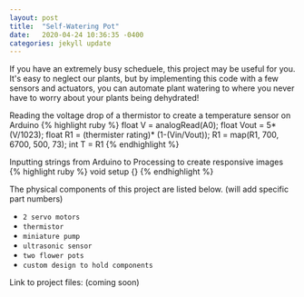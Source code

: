 ```yaml
---
layout: post
title:  "Self-Watering Pot"
date:   2020-04-24 10:36:35 -0400
categories: jekyll update
---
```

If you have an extremely busy scheduele, this project may be useful for you. It's easy to neglect our plants, but by implementing this code with a few sensors and actuators, you can automate plant watering to where you never have to worry about your plants being dehydrated!

Reading the voltage drop of a thermistor to create a temperature sensor on Arduino
{% highlight ruby %}
float V = analogRead(A0);
float Vout = 5*(V/1023);
float R1 = (thermister rating)* (1-(Vin/Vout));
R1 = map(R1, 700, 6700, 500, 73);
int T = R1
{% endhighlight %}


Inputting strings from Arduino to Processing to create responsive images 
{% highlight ruby %}
void setup {}
{% endhighlight %}


The physical components of this project are listed below. (will add specific part numbers) 
- `2 servo motors`                                                                                     
- `thermistor`
- `miniature pump`
- `ultrasonic sensor` 
- `two flower pots`
- `custom design to hold components` 

Link to project files: (coming soon)


